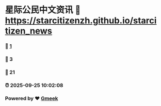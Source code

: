 # 星际公民中文资讯 :link: https://starcitizenzh.github.io/starcitizen_news 
### :page_facing_up: [1](https://starcitizenzh.github.io/starcitizen_news/tag.html) 
### :speech_balloon: 3 
### :hibiscus: 21 
### :alarm_clock: 2025-09-25 10:02:08 
### Powered by :heart: [Gmeek](https://github.com/Meekdai/Gmeek)
